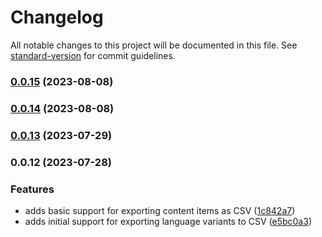 # Changelog

All notable changes to this project will be documented in this file. See [standard-version](https://github.com/conventional-changelog/standard-version) for commit guidelines.

### [0.0.15](https://github.com/Enngage/kontent-csv-manager/compare/v0.0.14...v0.0.15) (2023-08-08)

### [0.0.14](https://github.com/Enngage/kontent-csv-manager/compare/v0.0.13...v0.0.14) (2023-08-08)

### [0.0.13](https://github.com/Enngage/kontent-csv-manager/compare/v0.0.12...v0.0.13) (2023-07-29)

### 0.0.12 (2023-07-28)


### Features

* adds basic support for exporting content items as CSV ([1c842a7](https://github.com/Enngage/kontent-csv-manager/commit/1c842a7d827537b26fae079beabda6ad930b7c20))
* adds initial support for exporting language variants to CSV ([e5bc0a3](https://github.com/Enngage/kontent-csv-manager/commit/e5bc0a34c19bd399a72f476d0f3ce81a4d10971e))
